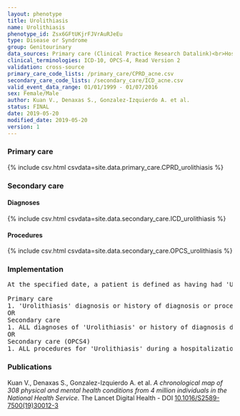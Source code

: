 ```yaml
---
layout: phenotype
title: Urolithiasis
name: Urolithiasis
phenotype_id: Zsx6GFtUKjrFJVrAuRJeEu 
type: Disease or Syndrome
group: Genitourinary
data_sources: Primary care (Clinical Practice Research Datalink)<br>Hospitalizations (Hospital Episode Statistics) 
clinical_terminologies: ICD-10, OPCS-4, Read Version 2 
validation: cross-source
primary_care_code_lists: /primary_care/CPRD_acne.csv
secondary_care_code_lists: /secondary_care/ICD_acne.csv
valid_event_data_range: 01/01/1999 - 01/07/2016
sex: Female/Male
author: Kuan V., Denaxas S., Gonzalez-Izquierdo A. et al.
status: FINAL
date: 2019-05-20
modified_date: 2019-05-20
version: 1
---
```

### Primary care 
{% include csv.html csvdata=site.data.primary_care.CPRD_urolithiasis %}
### Secondary care 
#### Diagnoses 
{% include csv.html csvdata=site.data.secondary_care.ICD_urolithiasis %}
#### Procedures 
{% include csv.html csvdata=site.data.secondary_care.OPCS_urolithiasis %}
### Implementation 
<pre>At the specified date, a patient is defined as having had 'Urolithiasis' IF they meet the criteria for any of the following on or before the specified date. The earliest date on which the individual meets any of the following criteria on or before the specified date is defined as the first event date:

Primary care
1. 'Urolithiasis' diagnosis or history of diagnosis or procedure during a consultation 
OR
Secondary care
1. ALL diagnoses of 'Urolithiasis' or history of diagnosis during a hospitalization
OR
Secondary care (OPCS4)
1. ALL procedures for 'Urolithiasis' during a hospitalization</pre> 
 
### Publications 
Kuan V., Denaxas S., Gonzalez-Izquierdo A. et al. _A chronological map of 308 physical and mental health conditions from 4 million individuals in the National Health Service_. The Lancet Digital Health - DOI <a href='https://www.thelancet.com/journals/landig/article/PIIS2589-7500(19)30012-3/fulltext'>10.1016/S2589-7500(19)30012-3</a>
